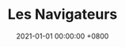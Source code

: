 ---
layout: page
title: Les Navigateurs
panel: false
date: 2021-01-01 00:00:00 +0800
year: 2021
github: https://github.com/LesKaribous/Karibous-2021
youtube: https://www.youtube.com/watch?v=jo57NmS31dE
img: 2021_cdr.jpg
description: Cette année, nous avons testé la propulsion holonomique cette année. Ceci nous a permis de tester ce nouveau mode de déplacement et de nous permettre d'accéder à la 11 ème place. Nous avon ré-adapté le robot de l'année précédente tout en modifiant drastiquement le fonctionnement du code et l'architecture logicielle. Celle-ci pourra être portée sur les robots 2022.
specifications: 
competitions:
  - event: "Coupe de Robotique"
    rank: 11
    prize: "Prix du jury"
---
